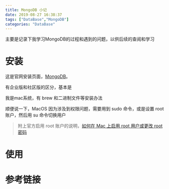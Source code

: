 ```yaml
---
title: MongoDB 小记
date: 2019-08-27 16:38:37
tags: ["DataBase","MongoDB"]
categories: "DataBase"
---
```


主要是记录下我学习MongoDB的过程和遇到的问题，以供后续的查阅和学习

# 安装 #

这是官网安装页面，[MongoDB](https://docs.mongodb.com/manual/installation/#tutorial-installation)。

有企业版和社区版的区分，基本是

我是mac系统，有 brew 和二进制文件等安装办法

顺便说一下，MacOS 因为涉及到权限问题，需要用到 sudo 命令，或是设置 root 账户，然后用 su 命令切换用户

>附上官方启用 root 账户的说明，[如何在 Mac 上启用 root 用户或更改 root 密码](https://support.apple.com/zh-cn/HT204012)

# 使用 #

# 参考链接 #
